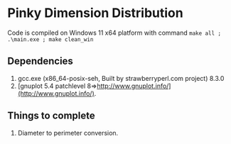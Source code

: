 # Pinky Dimension Distribution

Code is compiled on Windows 11 x64 platform with command ```make all ; .\main.exe ; make clean_win```

## Dependencies

1. gcc.exe (x86_64-posix-seh, Built by strawberryperl.com project) 8.3.0
2. [gnuplot 5.4 patchlevel 8=>http://www.gnuplot.info/](http://www.gnuplot.info/).

## Things to complete

1. Diameter to perimeter conversion.
